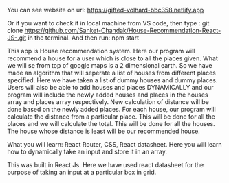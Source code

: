 You can see website on url: https://gifted-volhard-bbc358.netlify.app

Or if you want to check it in local machine from VS code, then type : git clone https://github.com/Sanket-Chandak/House-Recommendation-React-JS-.git in the terminal.
And then run: npm start

This app is House recommendation system. Here our program will recommend a house for a user which is close to all the places given.
What we will se from top of google maps is a 2 dimensional earth. So we have made an algorithm that will seperate a list of houses from different places specified. Here we have taken a list of dummy houses and dummy places. Users will also be able to add houses and places DYNAMICALLY and our program will include the newly added houses and places in the houses array and places array respectively.
New calculation of distance will be done based on the newly added places.
For each house, our program will calculate the distance from a particular place. This will be done for all the places and we will calculate the total.
This will be done for all the houses.
The house whose distance is least will be our recommended house.

What you will learn: React Router, CSS, React datasheet.
Here you will learn how to dynamically take an input and store it in an array.

This was built in React Js. Here we have used react datasheet for the purpose of taking an input at a particular box in grid.
